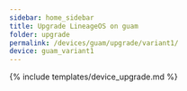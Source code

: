 ```yaml
---
sidebar: home_sidebar
title: Upgrade LineageOS on guam
folder: upgrade
permalink: /devices/guam/upgrade/variant1/
device: guam_variant1
---
```

{% include templates/device_upgrade.md %}
